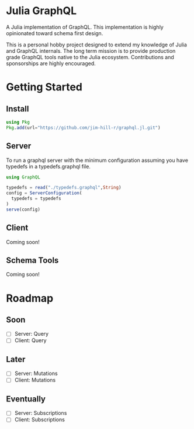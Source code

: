 # Julia GraphQL
A Julia implementation of GraphQL. This implementation is highly opinionated toward schema first design.

This is a personal hobby project designed to extend my knowledge of Julia and GraphQL internals. The long term mission is to provide production grade GraphQL tools native to the Julia ecosystem. Contributions and sponsorships are highly encouraged.

# Getting Started
## Install
```julia
using Pkg
Pkg.add(url="https://github.com/jim-hill-r/graphql.jl.git")
```

## Server
To run a graphql server with the minimum configuration assuming you have typedefs in a typedefs.graphql file.
```julia
using GraphQL

typedefs = read("./typedefs.graphql",String)
config = ServerConfiguration(
  typedefs = typedefs
)
serve(config)
```

## Client
Coming soon!

## Schema Tools
Coming soon!

# Roadmap
## Soon
- [ ] Server: Query
- [ ] Client: Query

## Later
- [ ] Server: Mutations
- [ ] Client: Mutations

## Eventually
- [ ] Server: Subscriptions
- [ ] Client: Subscriptions
